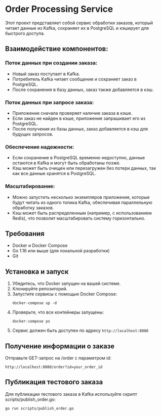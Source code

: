 <h1>Order Processing Service</h1>

Этот проект представляет собой сервис обработки заказов, который читает данные из Kafka, сохраняет их в PostgreSQL и кэширует для быстрого доступа.

<h2>Взаимодействие компонентов:</h2>

<h3>Поток данных при создании заказа:</h3>
<ul>
<li>Новый заказ поступает в Kafka.</li>
<li>Потребитель Kafka читает сообщение и сохраняет заказ в PostgreSQL.</li>
<li>После сохранения в базу данных, заказ также добавляется в кэш.</li>
</ul>

<h3>Поток данных при запросе заказа:</h3>
<ul>
<li>Приложение сначала проверяет наличие заказа в кэше.</li>
<li>Если заказ не найден в кэше, приложение запрашивает его из PostgreSQL.</li>
<li>После получения из базы данных, заказ добавляется в кэш для будущих запросов.</li>
</ul>

<h3>Обеспечение надежности:</h3>
<ul>
<li>Если сохранение в PostgreSQL временно недоступно, данные остаются в Kafka и могут быть обработаны позже.</li>
<li>Кэш может быть очищен или перезагружен без потери данных, так как все данные хранятся в PostgreSQL.</li>
</ul>

<h3>Масштабирование:</h3>
<ul>
<li>Можно запустить несколько экземпляров приложения, которые будут читать из одного топика Kafka, обеспечивая параллельную обработку заказов.</li>
<li>Кэш может быть распределенным (например, с использованием Redis), что позволит масштабировать систему горизонтально.</li>
</ul>

<h2>Требования</h2>
<ul>
<li>Docker и Docker Compose</li>
<li>Go 1.16 или выше (для локальной разработки)</li>
<li>Git</li>
</ul>

<h2>Установка и запуск</h2>

<ol>
<li>Убедитесь, что Docker запущен на вашей системе.</li>
<li>Клонируйте репозиторий.</li>
<li>Запустите сервисы с помощью Docker Compose:</li>
<p></p>
<code>docker-compose up -d</code>
<p></p>
<li>Проверьте, что все контейнеры запущены:</li>
<p></p>
<code>docker-compose ps</code>
<p></p>
<li>Сервис должен быть доступен по адресу <code>http://localhost:8080</code></li>
</ol>

<h2>Получение информации о заказе</h2>

Отправьте GET-запрос на /order с параметром id:
<p></p>
<code>http://localhost:8080/order?id=your_order_id</code>
<p></p>

<h2>Публикация тестового заказа</h2>

Для публикации тестового заказа в Kafka используйте скрипт scripts/publish_order.go:
<p></p>
<code>go run scripts/publish_order.go</code>
